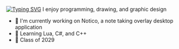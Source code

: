 [![Typing SVG](https://readme-typing-svg.demolab.com?font=Fira+Code&size=25&duration=3000&pause=1000&color=F7F7F7&width=435&lines=Hey%2C+I'm+JSP;Class+of+2029)](https://git.io/typing-svg)
I enjoy programming, drawing, and graphic design

 - 🔭 I'm currently working on Notico, a note taking overlay desktop application
 - 🌱 Learning Lua, C#, and C++
 - 📘 Class of 2029
